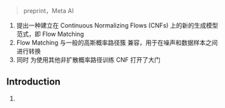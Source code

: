 > preprint，Meta AI

1. 提出一种建立在 Continuous Normalizing Flows (CNFs) 上的新的生成模型范式，即 Flow Matching
2. Flow Matching 与一般的高斯概率路径簇 兼容，用于在噪声和数据样本之间进行转换
3. 同时 为使用其他非扩散概率路径训练 CNF 打开了大门

## Introduction

1. 